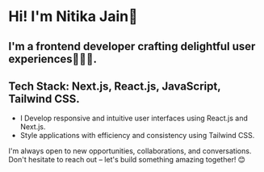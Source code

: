  # Hi! I'm Nitika Jain👋

 ## I'm a frontend developer crafting delightful user experiences👩🏻‍💻.
 
 ## Tech Stack: Next.js, React.js, JavaScript, Tailwind CSS. 

 - I Develop responsive and intuitive user interfaces using React.js and Next.js.
 - Style applications with efficiency and consistency using Tailwind CSS.


I'm always open to new opportunities, collaborations, and conversations.
Don't hesitate to reach out – let's build something amazing together! 😊

<!--
**nitika-jain04/nitika-jain04** is a ✨ _special_ ✨ repository because its `README.md` (this file) appears on your GitHub profile.

Here are some ideas to get you started:

- 🔭 I’m currently working on ...
- 🌱 I’m currently learning ...
- 👯 I’m looking to collaborate on ...
- 🤔 I’m looking for help with ...
- 💬 Ask me about ...
- 📫 How to reach me: ...
- 😄 Pronouns: ...
- ⚡ Fun fact: ...
-->

